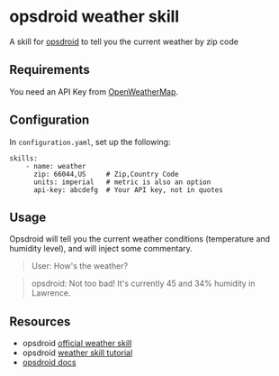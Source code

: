 # opsdroid weather skill 

A skill for [opsdroid](https://github.com/opsdroid/opsdroid) to tell you the current weather by zip code

## Requirements 

You need an API Key from [OpenWeatherMap](https://openweathermap.org/api).

## Configuration

In `configuration.yaml`, set up the following: 

    skills:
        - name: weather
          zip: 66044,US     # Zip,Country Code
          units: imperial   # metric is also an option
          api-key: abcdefg  # Your API key, not in quotes 

## Usage 

Opsdroid will tell you the current weather conditions (temperature and humidity level), and will inject some commentary. 

> User: How's the weather? 

> opsdroid: Not too bad! It's currently 45 and 34% humidity in Lawrence.

## Resources 

- opsdroid [official weather skill](https://github.com/opsdroid/skill-weather)
- opsdroid [weather skill tutorial](https://opsdroid.readthedocs.io/en/stable/tutorials/create-weather-skill/)
- [opsdroid docs](https://opsdroid.readthedocs.io/)